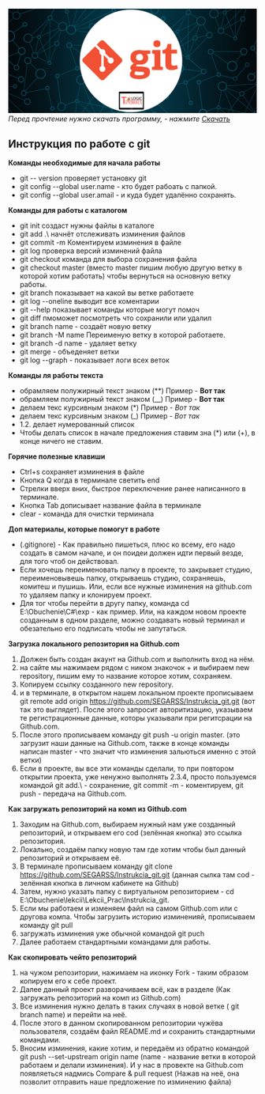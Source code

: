 ![Картинка git](Dop_Material/git.jpg)
*Перед прочтение нужно скачать программу, - нажмите [Скачать](https://git-scm.com/download/win)*

## Инструкция по работе с git

**Команды необходимые для начала работы**
* git -- version проверяет установку git
* git config --global user.name - кто будет рабоать с папкой.
* git config --global user.amail - и куда будет удалённо сохранять.

**Команды для работы с каталогом**
* git init создаст нужны файлы в каталоге
* git add .\ начнёт отслеживать изминения файлов
* git commit -m Коментируем изминения в файле
* git log проверка версий изминений файла
* git checkout команда для выбора сохранения файла
* git checkout master (вместо master пишим любую другую ветку в которой хотим работать) чтобы вернуться на основную ветку работы.
* git branch показывает на какой вы ветке работаете
* git log --oneline выводит все коментарии
* git --help показывает команды которые могут помоч
* git diff пмоможет посмотреть что сохранили или удалил
* git branch name - создаёт новую ветку
* git branch -M name Переименую ветку в которой работаете.
* git branch -d name - удаляет ветку
* git merge - объеденяет ветки
* git log --graph - показывает логи всех веток

**Команды ля работы текста**
* обрамляем полужирный текст знаком (**) Пример - **Вот так**
* обрамляем полужирный текст знаком (__) Пример - __Вот так__
* делаем текс курсивным знаком (*) Пример - *Вот так*
* делаем текс курсивным знаком (_) Пример - _Вот так_
* 1.2. делает нумерованный список
* Чтобы делать список в начале предложения ставим зна (*) или (+), в конце ничего не ставим.

**Горячие полезные клавиши**
* Ctrl+s сохраняет изминения в файле
* Кнопка Q когда в терминале светить end
* Стрелки вверх вних, быстрое переключение ранее написанного в терминале.
* Кнопка Tab дописывает название файла в терминале
* clear - команда для очистки терминала

**Доп материалы, которые помогут в работе**
* (.gitignore) - Как правильно пишеться, плюс ко всему, его надо создать в самом начале, и он поидеи должен идти первый везде, для того чтоб он действовал.
* Если хочешь переименовать папку в проекте, то закрывает студию, переименовывешь папку, открываешь студию, сохраняешь, комитеш и пушишь. Или, если все нужные изминения на github.com то удаляем папку и клонируем проект.
* Для тог чтобы перейти в другу папку, команда cd E:\Obuchenie\C#\exp - как пример. Или, на каждом новом проекте созданным в одном разделе, можно создавать новый терминал и обезательно его подписать чтобы не запутаться. 

**Загрузка локального репозитория на Github.com**
1. Должен быть создан акаунт на Github.com и выполнить вход на нём.
2. на сайте мы нажимаем рядом с ником знакочок + и выбираем new repository, пишим ему то название которое хотим, сохраняем.
3. Копируем ссылку созданного new repository.
4. и в терминале, в открытом нашем локальном проекте прописываем git remote add origin https://github.com/SEGARSS/Instrukcia_git.git (вот так это выглядет). После этого запросит авторитизацию, указываем те регистрационные данные, которы указывали при регитсрации на Github.com.
5. После этого прописываем команду git push -u origin master. (это загрузит наши данные на Github.com, также в конце команды написан master - что значит что изминения зальються именно с этой ветки)
6. Если в проекте, вы все эти команды сделали, то при повтором открытии проекта, уже ненужно выполнять 2.3.4, просто пользуемся командой git add.\ - сохранение, git commit -m - коментируем, git push - передача на Github.com.

**Как загружать репозиторий на комп из Github.com**
1. Заходим на Github.com, выбираем нужный нам уже созданный репозиторий, и открываем его cod (зелённая кнопка) это ссылка репозитория.
2. Локально, создаём папку новую там где хотим чтобы был данный репозиторий и открываем её.
3. В терминале прописываем команду git clone https://github.com/SEGARSS/Instrukcia_git.git (данная сылка там cod - зелённая кнопка в личном кабинете на Github)
4. Затем, нужно указать папку с виртуальном репозиторием - cd E:\Obuchenie\lekcii\Lekcii_Prac\Instrukcia_git.
5. Если мы работаем и изменяем файл на самом Github.com или с другова компа. Чтобы загрузить историю изминенияй, прописываем команду git pull
6. загружать изминения уже обычной командой git puch
7. Далее работаем стандартными командами для работы.

**Как скопировать чейто репозиторий**
1. на чужом репозитории, нажимаем на иконку Fork - таким образом копируем его к себе проект.
2. Далее данный проект разворачиваем всё, как в разделе (Как загружать репозиторий на комп из Github.com)
3. Все изминения нужно делать в таких случаях в новой ветке ( git branch name) и перейти на неё.
4. После этого в данном скопированном репозитории чужёва пользователя, создаём файл README.md и сохранить стандартными командами. 
5. Вносим изминения, какие хотим, и передаём из обратно командой git push --set-upstream origin name (name - название ветки в которой работаем и делали изминения). И у нас в провекте на Github.com  появляеться надмись Compare & pull request (Нажав на неё, она позволит отправить наше предложение по изминению файла)
